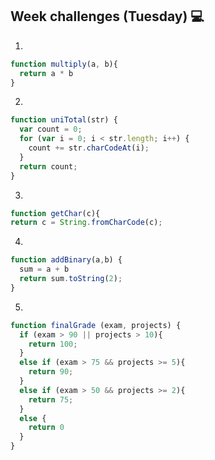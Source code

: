 ## Week challenges (Tuesday) 💻
1. 
```javascript
function multiply(a, b){
  return a * b
}
```
2. 
```javascript
function uniTotal(str) {
  var count = 0;
  for (var i = 0; i < str.length; i++) {
    count += str.charCodeAt(i);
  }
  return count;
}
```
3. 
```javascript
function getChar(c){
return c = String.fromCharCode(c);
```
4. 
```javascript
function addBinary(a,b) {
  sum = a + b
  return sum.toString(2);
}
```
5. 
```javascript
function finalGrade (exam, projects) {
  if (exam > 90 || projects > 10){
    return 100;
  }
  else if (exam > 75 && projects >= 5){
    return 90;
  }
  else if (exam > 50 && projects >= 2){
    return 75;
  }
  else {
    return 0
  }
}
```